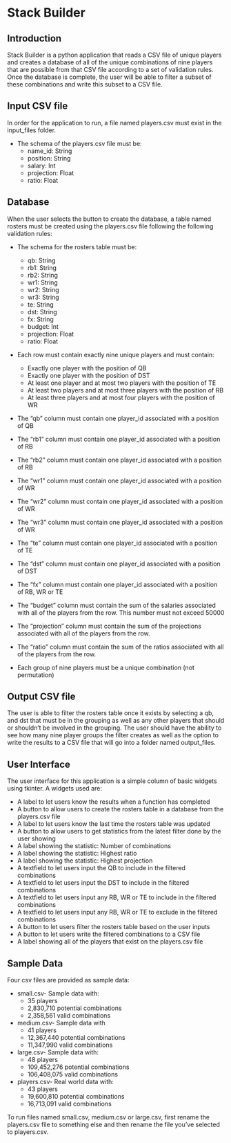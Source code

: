 # Stack Builder


## Introduction

Stack Builder is a python application that reads a CSV file of unique players and creates a database of all of the unique combinations of nine players that are possible from that CSV file according to a set of validation rules.  Once the database is complete, the user will be able to filter a subset of these combinations and write this subset to a CSV file.



## Input CSV file

In order for the application to run, a file named players.csv must exist in the input_files folder.

- The schema of the players.csv file must be:
  - name_id: String
  - position: String
  - salary: Int
  - projection: Float
  - ratio: Float 



## Database

When the user selects the button to create the database, a table named rosters must be created using the players.csv file following the following validation rules:

- The schema for the rosters table must be:
  - qb: String
  - rb1: String
  - rb2: String
  - wr1: String
  - wr2: String
  - wr3: String
  - te: String
  - dst: String
  - fx: String
  - budget: Int
  - projection: Float
  - ratio: Float

- Each row must contain exactly nine unique players and must contain:
  - Exactly one player with the position of QB
  - Exactly one player with the position of DST
  - At least one player and at most two players with the position of TE
  - At least two players and at most three players with the position of RB
  - At least three players and at most four players with the position of WR
- The “qb” column must contain one player_id associated with a position of QB
- The “rb1” column must contain one player_id associated with a position of RB
- The “rb2” column must contain one player_id associated with a position of RB
- The “wr1” column must contain one player_id associated with a position of WR
- The “wr2” column must contain one player_id associated with a position of WR
- The “wr3” column must contain one player_id associated with a position of WR
- The “te” column must contain one player_id associated with a position of TE
- The “dst” column must contain one player_id associated with a position of DST
- The “fx” column must contain one player_id associated with a position of RB, WR or TE
- The “budget” column must contain the sum of the salaries associated with all of the players from the row.  This number must not exceed 50000
- The “projection” column must contain the sum of the projections associated with all of the players from the row. 
- The “ratio” column must contain the sum of the ratios associated with all of the players from the row.
- Each group of nine players must be a unique combination (not permutation)



## Output CSV file

The user is able to filter the rosters table once it exists by selecting a qb, and dst that must be in the grouping as well as any other players that should or shouldn’t be involved in the grouping.  The user should have the ability to see how many nine player groups the filter creates as well as the option to write the results to a CSV file that will go into a folder named output_files.



## User Interface

The user interface for this application is a simple column of basic widgets using tkinter.  A widgets used are:

  - A label to let users know the results when a function has completed
  - A button to allow users to create the rosters table in a database from the players.csv file
  - A label to let users know the last time the rosters table was updated
  - A button to allow users to get statistics from the latest filter done by the user showing
  - A label showing the statistic: Number of combinations
  - A label showing the statistic: Highest ratio
  - A label showing the statistic: Highest projection
  - A textfield to let users input the QB to include in the filtered combinations
  - A textfield to let users input the DST to include in the filtered combinations
  - A textfield to let users input any RB, WR or TE to include in the filtered combinations
  - A textfield to let users input any RB, WR or TE to exclude in the filtered combinations
  - A button to let users filter the rosters table based on the user inputs
  - A button to let users write the filtered combinations to a CSV file
  - A label showing all of the players that exist on the players.csv file



## Sample Data

Four csv files are provided as sample data:
  - small.csv- Sample data with:
    - 35 players
    - 2,830,710 potential combinations
    - 2,358,561 valid combinations
  - medium.csv- Sample data with 
    - 41 players
    - 12,367,440 potential combinations
    - 11,347,990 valid combinations
  - large.csv- Sample data with:
    - 48 players
    - 109,452,276 potential combinations
    - 106,408,075 valid combinations
  - players.csv- Real world data with:
    - 43 players
    - 19,600,810 potential combinations
    - 16,713,091 valid combinations

To run files named small.csv, medium.csv or large.csv, first rename the players.csv file to something else and then rename the file you’ve selected to players.csv.  

